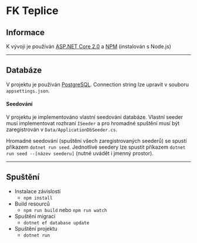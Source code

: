 # FK Teplice

## Informace
   K vývoji je používán [ASP.NET Core 2.0](https://www.microsoft.com/net/download) a [NPM](https://nodejs.org/en/) (instalován s Node.js)

***
## Databáze
V projektu je použiván [PostgreSQL](https://www.postgresql.org/). Connection string lze upravit v souboru `appsettings.json`.

#### Seedování
V projektu je implementováno vlastní seedování databáze. Vlastní seeder musí implementovat rozhraní `ISeeder` a pro hromadné spuštění musí být zaregistrován v `Data/ApplicationDbSeeder.cs`.

Hromadné seedování (spuštění všech zaregistrovaných seederů) se spustí příkazem `dotnet run seed`.
Jednotlivé seedery lze spustit příkazem `dotnet run seed --[název seederu]` (nutné uvádět i jmenný prostor).

***
## Spuštění


- Instalace závislostí
  - ```npm install```
- Build resourců
  - ```npm run build``` nebo  ```npm run watch```
- Spuštění migrací
  - ```dotnet ef database update```
- Spuštění projektu
  - ```dotnet run```
